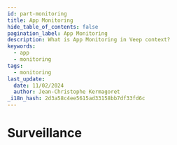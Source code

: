 ```yaml
---
id: part-monitoring
title: App Monitoring
hide_table_of_contents: false
pagination_label: App Monitoring
description: What is App Monitoring in Veep context?
keywords:
  - app
  - monitoring
tags:
  - monitoring
last_update:
  date: 11/02/2024
  author: Jean-Christophe Kermagoret
_i18n_hash: 2d3a58c4ee5615ad33158bb7df33fd6c
---
```

# Surveillance
